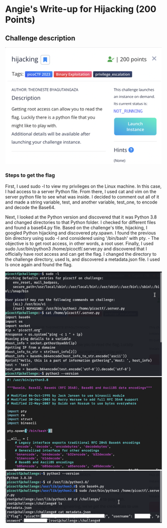 <h1> Angie's Write-up for Hijacking (200 Points) </h1>

<h2>Challenge description</h2>

<img width="700" alt="binary challenge" src="https://github.com/angietechcafe/CTFWriteUps/blob/main/PicoCTF/Binary%20Exploitation/hijacking.png?raw=true">

<h3>Steps to get the flag</h3>

<p>First, I used sudo -l to view my privileges on the Linux machine. In this case, I had access to a server Python file. From there, I used cat and vim on the server python file to see what was inside. I decided to comment out all of it and made a string variable, test, and another variable, test_one, to encode and decode the Base64. 

Next, I looked at the Python version and discovered that it was Python 3.8 and changed directories to that Python folder. I checked for different files and found a base64.py file. Based on the challenge's title, hijacking, I googled Python hijacking and discovered pty.spawn. I found the previous bin directory using sudo -l and considered using '/bin/bash' with pty. - The objective is to get root access, in other words, a root user. Finally, I used sudo /usr/bin/python3 /home/picoctf/.server.py and discovered that I officially have root access and can get the flag. I changed the directory to the challenge directory, used ls, and discovered a metadata.json file. I used ls once again and found the flag.</p>

<img width="700" alt="hijacking_one" src="https://github.com/angietechcafe/CTFWriteUps/blob/main/PicoCTF/Binary%20Exploitation/hijacking_one.png?raw=true">
<img width="700" alt="hijacking_two" src="https://github.com/angietechcafe/CTFWriteUps/blob/main/PicoCTF/Binary%20Exploitation/py_hijacking_three.png?raw=true">
<img width="700" alt="hijacking_three" src="https://github.com/angietechcafe/CTFWriteUps/blob/main/PicoCTF/Binary%20Exploitation/hijacking_two.png?raw=true">

